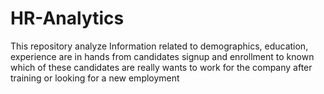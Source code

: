 # HR-Analytics
This repository analyze Information related to demographics, education, experience are in hands from candidates signup and enrollment to known which of these candidates are really wants to work for the company after training or looking for a new employment 
